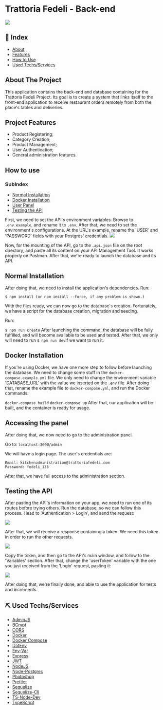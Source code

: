 # Trattoria Fedeli - Back-end
<img src="https://i.imgur.com/dT7ckev.png"></img>

## 📖 Index
- [About](#about-it)
- [Features](#features)
- [How to Use](#how-to-use)
- [Used Techs/Services](#techs-used)

## About The Project <a name = "about-it"></a>
This application contains the back-end and database containing for the Trattoria Fedeli Project. Its goal is to create a system that links itself to the front-end application to receive restaurant orders remotely from both the place's tables and deliveries.


## Project Features <a name = "features"></a>
- Product Registering;
- Category Creation;
- Product Management;
- User Authentication;
- General administration features.

## How to use <a name = "how-to-use"></a>
### SubIndex
- [Normal Installation](#normal-install)
- [Docker Installation](#docker-install)
- [User Panel](#user-panel)
- [Testing the API](#api-testing)


First, we need to set the API's environment variables. Browse to ```.env.example```, and rename it to ```.env```.
After that, we need to set the environment's configurations. At the URL's example, rename the 'USER' and 'PASSWORD' fields with your Postgres' credentials.
<img src="https://i.imgur.com/TfwF0mq.png"></img>

Now, for the mounting of the API, go to the ```.api.json``` file on the root directory, and paste all its content on your API Management Tool. It works properly on Postman.
After that, we're ready to launch the database and its API.

## Normal Installation <a name = "normal-install"></a>
After doing that, we need to install the application's dependencies. Run:

```$ npm install (or npm install --force, if any problem is shown.)```

With the files ready, we can now go to the database's creation. Fortunately, we have a script for the database creation, migration and seeding.

Run:

```$ npm run create```
After launching the command, the database will be fully fulfilled, and will become available to be used and tested. After that, we only will need to run ```$ npm run dev```if we want to run it.

## Docker Installation <a name = "docker-install"></a>
If you're using Docker, we have one more step to follow before launching the database. We need to change some stuff in the ```docker-compose.example.yml``` file. We only need to change the environment variable 'DATABASE_URL' with the value we inserted on the ```.env``` file. After doing that, rename the example file to ```docker-compose.yml```, and run the Docker commands:

```docker-compose build```
```docker-compose up```
After that, our application will be built, and the container is ready for usage.

## Accessing the panel <a name = "user-panel"></a>
After doing that, we now need to go to the administration panel.

Go to:
```localhost:3000/admin```

We will have a login page. The user's credentials are:
```
Email: kitchenadministration@trattoriafedeli.com
Password: fedeli_133
```
After that, we have full access to the administration section.

## Testing the API <a name = "api-testing"></a>
After pasting the API's information on your app, we need to run one of its routes before trying others. Run the database, so we can follow this process.
Head to 'Authentication > Login', and send the request:

<img src="https://i.imgur.com/utyRfAW.png"></img>

After that, we will receive a response containing a token. We need this token in order to run the other requests.

<img src="https://i.imgur.com/3BmhGDw.png"></img>

Copy the token, and then go to the API's main window, and follow to the 'Variables' section.
After that, change the 'userToken' variable with the one you just received from the 'Login' request, pasting it:

<img src="https://i.imgur.com/ILDBng4.png"></img>

After doing that, we're finally done, and able to use the application for tests and increments.

## ⛏ Used Techs/Services <a name = "techs-used"></a>
- [AdminJS](https://www.npmjs.com/package/adminjs)
- [BCrypt](https://www.npmjs.com/package/bcrypt)
- [CORS](https://www.npmjs.com/package/cors)
- [Docker](https://www.docker.com/)
- [Docker Compose](https://docs.docker.com/compose/gettingstarted/)
- [DotEnv](https://www.npmjs.com/package/dotenv)
- [Env-Var](https://www.npmjs.com/package/env-var)
- [Express](https://www.npmjs.com/package/express)
- [JWT](https://www.npmjs.com/package/jwt)
- [NodeJS](https://nodejs.org/)
- [Node-Postgres](https://www.npmjs.com/package/pg)
- [Photoshop](https://www.adobe.com/br/)
- [Prettier](https://www.npmjs.com/package/prettier)
- [Sequelize](https://www.npmjs.com/package/sequelize)
- [Sequelize-Cli](https://www.npmjs.com/package/sequelize-cli)
- [TS-Node-Dev](https://www.npmjs.com/package/ts-node-dev)
- [TypeScript](https://www.npmjs.com/package/typescript)